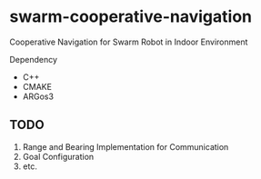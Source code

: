 # swarm-cooperative-navigation
Cooperative Navigation for Swarm Robot in Indoor Environment

Dependency
- C++
- CMAKE
- ARGos3

## TODO ##
1) Range and Bearing Implementation for Communication
2) Goal Configuration
3) etc.


